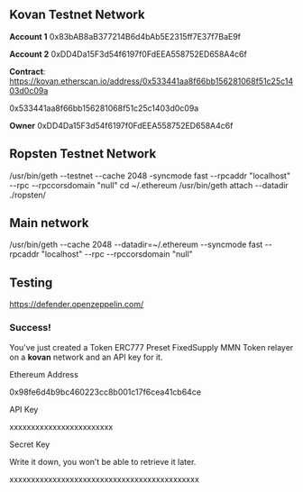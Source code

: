 



## Kovan Testnet Network

**Account 1** 0x83bAB8aB377214B6d4bAb5E2315ff7E37f7BaE9f

**Account 2** 0xDD4Da15F3d54f6197f0FdEEA558752ED658A4c6f

**Contract**: https://kovan.etherscan.io/address/0x533441aa8f66bb156281068f51c25c1403d0c09a

0x533441aa8f66bb156281068f51c25c1403d0c09a

**Owner** 0xDD4Da15F3d54f6197f0FdEEA558752ED658A4c6f



## Ropsten Testnet Network

/usr/bin/geth --testnet --cache 2048 -syncmode fast --rpcaddr "localhost" --rpc --rpccorsdomain "null"
cd ~/.ethereum
/usr/bin/geth attach --datadir ./ropsten/


## Main network

/usr/bin/geth --cache 2048 --datadir=~/.ethereum --syncmode fast --rpcaddr "localhost" --rpc --rpccorsdomain "null"



## Testing

https://defender.openzeppelin.com/

### Success!

You've just created a Token ERC777 Preset FixedSupply MMN Token relayer on a **kovan** network and an API key for it.

Ethereum Address

0x98fe6d4b9bc460223cc8b001c17f6cea41cb64ce 

API Key

 xxxxxxxxxxxxxxxxxxxxxxxx

Secret Key

Write it down, you won’t be able to retrieve it later.

 xxxxxxxxxxxxxxxxxxxxxxxxxxxxxxxxxxxxxxxxxxxx
